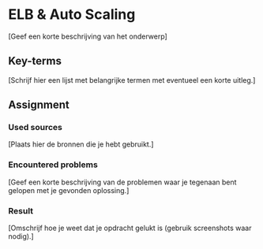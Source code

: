 # ELB & Auto Scaling
[Geef een korte beschrijving van het onderwerp]

## Key-terms
[Schrijf hier een lijst met belangrijke termen met eventueel een korte uitleg.]

## Assignment
### Used sources
[Plaats hier de bronnen die je hebt gebruikt.]

### Encountered problems
[Geef een korte beschrijving van de problemen waar je tegenaan bent gelopen met je gevonden oplossing.]

### Result
[Omschrijf hoe je weet dat je opdracht gelukt is (gebruik screenshots waar nodig).]